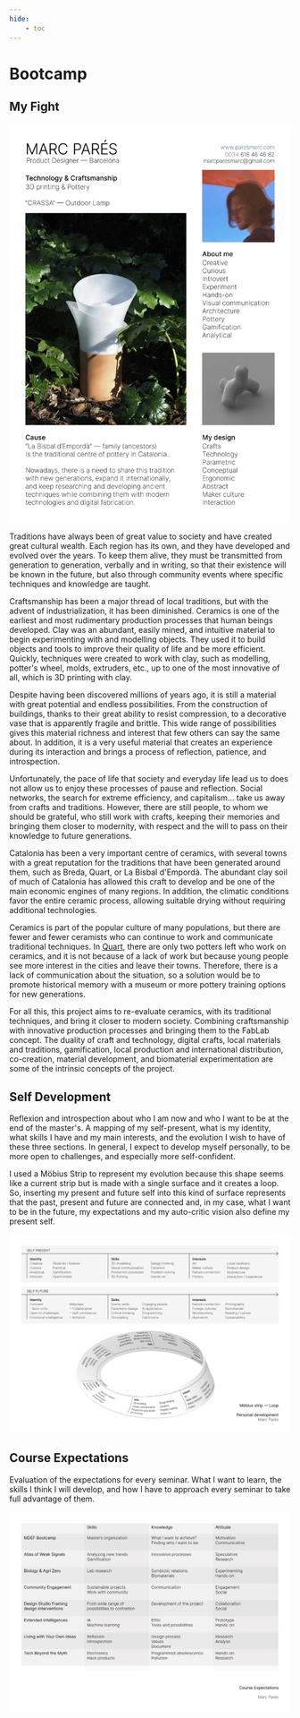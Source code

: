 ```yaml
---
hide:
    - toc
---
```


# Bootcamp

## My Fight

![](../images/MarcPares_MyFight.jpg)

Traditions have always been of great value to society and have created great cultural wealth. Each region has its own, and they have developed and evolved over the years. To keep them alive, they must be transmitted from generation to generation, verbally and in writing, so that their existence will be known in the future, but also through community events where specific techniques and knowledge are taught.

Craftsmanship has been a major thread of local traditions, but with the advent of industrialization, it has been diminished. Ceramics is one of the earliest and most rudimentary production processes that human beings developed. Clay was an abundant, easily mined, and intuitive material to begin experimenting with and modelling objects. They used it to build objects and tools to improve their quality of life and be more efficient. Quickly, techniques were created to work with clay, such as modelling, potter's wheel, molds, extruders, etc., up to one of the most innovative of all, which is 3D printing with clay.

Despite having been discovered millions of years ago, it is still a material with great potential and endless possibilities. From the construction of buildings, thanks to their great ability to resist compression, to a decorative vase that is apparently fragile and brittle. This wide range of possibilities gives this material richness and interest that few others can say the same about. In addition, it is a very useful material that creates an experience during its interaction and brings a process of reflection, patience, and introspection.

Unfortunately, the pace of life that society and everyday life lead us to does not allow us to enjoy these processes of pause and reflection. Social networks, the search for extreme efficiency, and capitalism... take us away from crafts and traditions. However, there are still people, to whom we should be grateful, who still work with crafts, keeping their memories and bringing them closer to modernity, with respect and the will to pass on their knowledge to future generations.

Catalonia has been a very important centre of ceramics, with several towns with a great reputation for the traditions that have been generated around them, such as Breda, Quart, or La Bisbal d'Empordà. The abundant clay soil of much of Catalonia has allowed this craft to develop and be one of the main economic engines of many regions. In addition, the climatic conditions favor the entire ceramic process, allowing suitable drying without requiring additional technologies.

Ceramics is part of the popular culture of many populations, but there are fewer and fewer ceramists who can continue to work and communicate traditional techniques. In [Quart](https://www.ccma.cat/tv3/alacarta/telenoticies-comarques/els-terrissers-de-quart-reclamen-mes-proteccio-de-lofici-que-te-una-tradicio-centenaria/video/6176718/), there are only two potters left who work on ceramics, and it is not because of a lack of work but because young people see more interest in the cities and leave their towns. Therefore, there is a lack of communication about the situation, so a solution would be to promote historical memory with a museum or more pottery training options for new generations.

For all this, this project aims to re-evaluate ceramics, with its traditional techniques, and bring it closer to modern society. Combining craftsmanship with innovative production processes and bringing them to the FabLab concept. The duality of craft and technology, digital crafts, local materials and traditions, gamification, local production and international distribution, co-creation, material development, and biomaterial experimentation are some of the intrinsic concepts of the project.



## Self Development

Reflexion and introspection about who I am now and who I want to be at the end of the master's. A mapping of my self-present, what is my identity, what skills I have and my main interests, and the evolution I wish to have of these three sections. In general, I expect to develop myself personally, to be more open to challenges, and especially more self-confident. 

I used a Möbius Strip to represent my evolution because this shape seems like a current strip but is made with a single surface and it creates a loop. So, inserting my present and future self into this kind of surface represents that the past, present and future are connected and, in my case, what I want to be in the future, my expectations and my auto-critic vision also define my present self.

![](../images/MarcPares_SelfDevelop.jpg)


## Course Expectations

Evaluation of the expectations for every seminar. What I want to learn, the skills I think I will develop, and how I have to approach every seminar to take full advantage of them.

![](../images/MarcPares_CourseExpectations.jpg)
